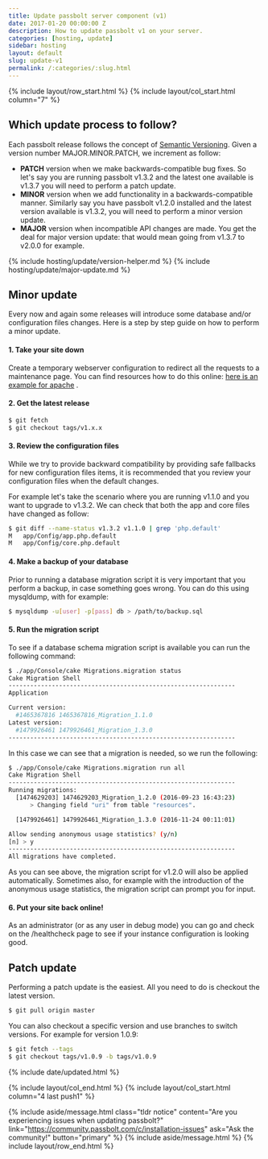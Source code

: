 ```yaml
---
title: Update passbolt server component (v1)
date: 2017-01-20 00:00:00 Z
description: How to update passbolt v1 on your server.
categories: [hosting, update]
sidebar: hosting
layout: default
slug: update-v1
permalink: /:categories/:slug.html
---
```


{% include layout/row_start.html %}
{% include layout/col_start.html column="7" %}

## Which update process to follow?

Each passbolt release follows the concept of [Semantic Versioning](http://www.semver.org). Given a version number MAJOR.MINOR.PATCH, we increment as follow:

* **PATCH** version when we make backwards-compatible bug fixes. So let's say you are running passbolt v1.3.2 and the latest one available is v1.3.7 you will need to perform a patch update.
* **MINOR** version when we add functionality in a backwards-compatible manner. Similarly say you have passbolt v1.2.0 installed and the latest version available is v1.3.2, you will need to perform a minor version update.
* **MAJOR** version when incompatible API changes are made. You get the deal for major version update: that would mean going from v1.3.7 to v2.0.0 for example.

{% include hosting/update/version-helper.md %}
{% include hosting/update/major-update.md %}

## Minor update

Every now and again some releases will introduce some database and/or configuration files changes. Here is a step by step guide on how to perform a minor update.

#### 1. Take your site down
Create a temporary webserver configuration to redirect all the requests to a maintenance page. You can find resources how to do this online: [here is an example for apache](http://stackoverflow.com/questions/21709026/apache-enable-maintenance-mode-across-all-virtual-hosts) .

#### 2. Get the latest release
```bash
$ git fetch
$ git checkout tags/v1.x.x
```

#### 3. Review the configuration files

While we try to provide backward compatibility by providing safe fallbacks for new configuration files items,
it is recommended that you review your configuration files when the default changes.

For example let's take the scenario where you are running v1.1.0 and you want to upgrade to v1.3.2.
We can check that both the app and core files have changed as follow:

```bash
$ git diff --name-status v1.3.2 v1.1.0 | grep 'php.default'
M	app/Config/app.php.default
M	app/Config/core.php.default
```

#### 4. Make a backup of your database

Prior to running a database migration script it is very important that you perform a backup, in case something
goes wrong. You can do this using mysqldump, with for example:

```bash
$ mysqldump -u[user] -p[pass] db > /path/to/backup.sql
```

#### 5. Run the migration script

To see if a database schema migration script is available you can run the following command:

```bash
$ ./app/Console/cake Migrations.migration status
Cake Migration Shell
---------------------------------------------------------------
Application

Current version:
  #1465367816 1465367816_Migration_1.1.0
Latest version:
  #1479926461 1479926461_Migration_1.3.0
---------------------------------------------------------------
```

In this case we can see that a migration is needed, so we run the following:

```bash
$ ./app/Console/cake Migrations.migration run all
Cake Migration Shell
---------------------------------------------------------------
Running migrations:
  [1474629203] 1474629203_Migration_1.2.0 (2016-09-23 16:43:23)
      > Changing field "uri" from table "resources".

  [1479926461] 1479926461_Migration_1.3.0 (2016-11-24 00:11:01)

Allow sending anonymous usage statistics? (y/n)
[n] > y
---------------------------------------------------------------
All migrations have completed.
```

As you can see above, the migration script for v1.2.0 will also be applied automatically. Sometimes also,
for example with the introduction of the anonymous usage statistics, the migration script can prompt you for input.

#### 6. Put your site back online!

As an administrator (or as any user in debug mode) you can go and check on the /healthcheck page to see if
your instance configuration is looking good.

## Patch update

Performing a patch update is the easiest. All you need to do is checkout the latest version.
```bash
$ git pull origin master
```

You can also checkout a specific version and use branches to switch versions. For example for version 1.0.9:

```bash
$ git fetch --tags
$ git checkout tags/v1.0.9 -b tags/v1.0.9
```

{% include date/updated.html %}

{% include layout/col_end.html %}
{% include layout/col_start.html column="4 last push1" %}

{% include aside/message.html
    class="tldr notice"
    content="Are you experiencing issues when updating passbolt?"
    link="https://community.passbolt.com/c/installation-issues"
    ask="Ask the community!"
    button="primary"
%}
{% include aside/message.html %}
{% include layout/row_end.html %}
